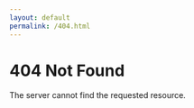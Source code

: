 ```yaml
---
layout: default
permalink: /404.html
---
```


# 404 Not Found
The server cannot find the requested resource.